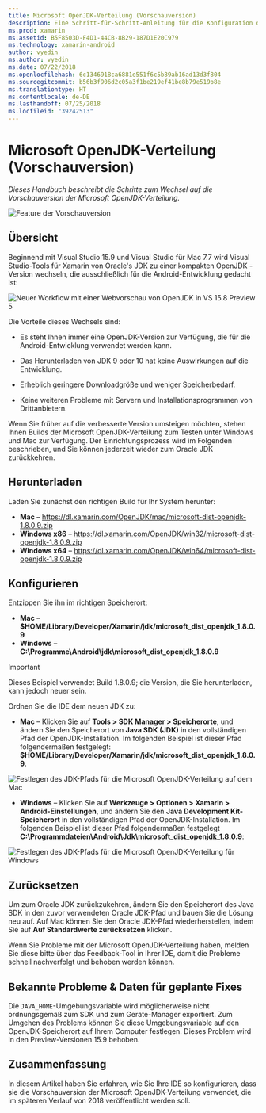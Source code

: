 ```yaml
---
title: Microsoft OpenJDK-Verteilung (Vorschauversion)
description: Eine Schritt-für-Schritt-Anleitung für die Konfiguration der Microsoft OpenJDK-Verteilung.
ms.prod: xamarin
ms.assetid: B5F8503D-F4D1-44CB-8B29-187D1E20C979
ms.technology: xamarin-android
author: vyedin
ms.author: vyedin
ms.date: 07/22/2018
ms.openlocfilehash: 6c1346918ca6881e551f6c5b89ab16ad13d3f804
ms.sourcegitcommit: b56b3f906d2c05a3f1be219ef41be8b79e519b8e
ms.translationtype: HT
ms.contentlocale: de-DE
ms.lasthandoff: 07/25/2018
ms.locfileid: "39242513"
---
```

# <a name="microsofts-openjdk-distribution-preview"></a>Microsoft OpenJDK-Verteilung (Vorschauversion)

_Dieses Handbuch beschreibt die Schritte zum Wechsel auf die Vorschauversion der Microsoft OpenJDK-Verteilung._

![Feature der Vorschauversion](~/media/shared/preview.png)

## <a name="overview"></a>Übersicht

Beginnend mit Visual Studio 15.9 und Visual Studio für Mac 7.7 wird Visual Studio-Tools für Xamarin von Oracle's JDK zu einer kompakten OpenJDK -Version wechseln, die ausschließlich für die Android-Entwicklung gedacht ist:

![Neuer Workflow mit einer Webvorschau von OpenJDK in VS 15.8 Preview 5](openjdk-images/openjdk.png)

Die Vorteile dieses Wechsels sind:

- Es steht Ihnen immer eine OpenJDK-Version zur Verfügung, die für die Android-Entwicklung verwendet werden kann.

- Das Herunterladen von JDK 9 oder 10 hat keine Auswirkungen auf die Entwicklung.

- Erheblich geringere Downloadgröße und weniger Speicherbedarf.

- Keine weiteren Probleme mit Servern und Installationsprogrammen von Drittanbietern.

Wenn Sie früher auf die verbesserte Version umsteigen möchten, stehen Ihnen Builds der Microsoft OpenJDK-Verteilung zum Testen unter Windows und Mac zur Verfügung. Der Einrichtungsprozess wird im Folgenden beschrieben, und Sie können jederzeit wieder zum Oracle JDK zurückkehren.

## <a name="download"></a>Herunterladen

Laden Sie zunächst den richtigen Build für Ihr System herunter:

- **Mac** &ndash; https://dl.xamarin.com/OpenJDK/mac/microsoft-dist-openjdk-1.8.0.9.zip
- **Windows x86** &ndash; https://dl.xamarin.com/OpenJDK/win32/microsoft-dist-openjdk-1.8.0.9.zip
- **Windows x64** &ndash; https://dl.xamarin.com/OpenJDK/win64/microsoft-dist-openjdk-1.8.0.9.zip

## <a name="configure"></a>Konfigurieren

Entzippen Sie ihn im richtigen Speicherort:

- **Mac** &ndash; **$HOME/Library/Developer/Xamarin/jdk/microsoft_dist_openjdk_1.8.0.9**
- **Windows** &ndash; **C:\\Programme\\Android\\jdk\\microsoft_dist_openjdk_1.8.0.9**

> [!IMPORTANT]
> Dieses Beispiel verwendet Build 1.8.0.9; die Version, die Sie herunterladen, kann jedoch neuer sein.

Ordnen Sie die IDE dem neuen JDK zu:

- **Mac** &ndash; Klicken Sie auf **Tools > SDK Manager > Speicherorte**, und ändern Sie den Speicherort von **Java SDK (JDK)** in den vollständigen Pfad der OpenJDK-Installation. Im folgenden Beispiel ist dieser Pfad folgendermaßen festgelegt: **$HOME/Library/Developer/Xamarin/jdk/microsoft_dist_openjdk_1.8.0.9**.

![Festlegen des JDK-Pfads für die Microsoft OpenJDK-Verteilung auf dem Mac](openjdk-images/vsm.png)

- **Windows** &ndash; Klicken Sie auf **Werkzeuge > Optionen > Xamarin > Android-Einstellungen**, und ändern Sie den **Java Development Kit-Speicherort** in den vollständigen Pfad der OpenJDK-Installation. Im folgenden Beispiel ist dieser Pfad folgendermaßen festgelegt **C:\\Programmdateien\\Android\\Jdk\\microsoft_dist_openjdk_1.8.0.9**:

![Festlegen des JDK-Pfads für die Microsoft OpenJDK-Verteilung für Windows](openjdk-images/vs.png)

## <a name="revert"></a>Zurücksetzen

Um zum Oracle JDK zurückzukehren, ändern Sie den Speicherort des Java SDK in den zuvor verwendeten Oracle JDK-Pfad und bauen Sie die Lösung neu auf. Auf Mac können Sie den Oracle JDK-Pfad wiederherstellen, indem Sie auf **Auf Standardwerte zurücksetzen** klicken.

Wenn Sie Probleme mit der Microsoft OpenJDK-Verteilung haben, melden Sie diese bitte über das Feedback-Tool in Ihrer IDE, damit die Probleme schnell nachverfolgt und behoben werden können.

## <a name="known-issues--planned-fix-dates"></a>Bekannte Probleme & Daten für geplante Fixes

Die `JAVA_HOME`-Umgebungsvariable wird möglicherweise nicht ordnungsgemäß zum SDK und zum Geräte-Manager exportiert. Zum Umgehen des Problems können Sie diese Umgebungsvariable auf den OpenJDK-Speicherort auf Ihrem Computer festlegen. Dieses Problem wird in den Preview-Versionen 15.9 behoben.

## <a name="summary"></a>Zusammenfassung

In diesem Artikel haben Sie erfahren, wie Sie Ihre IDE so konfigurieren, dass sie die Vorschauversion der Microsoft OpenJDK-Verteilung verwendet, die im späteren Verlauf von 2018 veröffentlicht werden soll.

